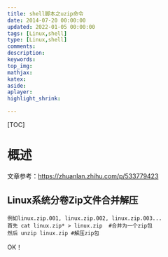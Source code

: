 ```yaml
---
title: shell脚本之uzip命令
date: 2014-07-20 00:00:00
updated: 2022-01-05 00:00:00
tags: [Linux,shell]
type: [Linux,shell]
comments: 
description:
keywords:
top_img:
mathjax:
katex:
aside:
aplayer:
highlight_shrink:

---
```


[TOC]

# 概述

文章参考：https://zhuanlan.zhihu.com/p/533779423











## Linux系统分卷Zip文件合并解压

```
例如linux.zip.001, linux.zip.002, linux.zip.003...
首先 cat linux.zip* > linux.zip  #合并为一个zip包
然后 unzip linux.zip #解压zip包

```

OK！